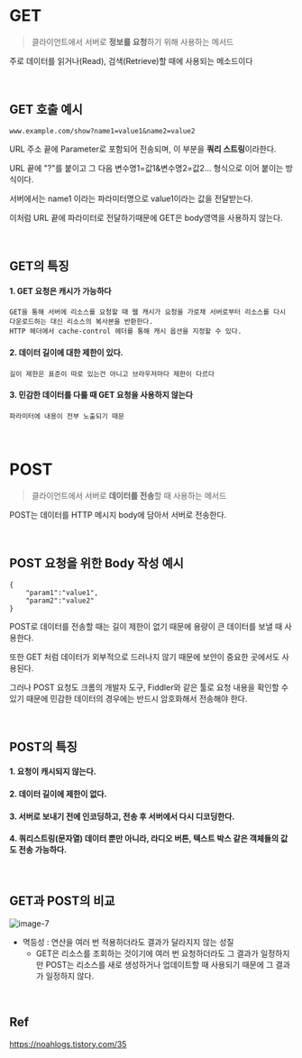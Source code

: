 # GET 
> 클라이언트에서 서버로 **정보를 요청**하기 위해 사용하는 메서드

주로 데이터를 읽거나(Read), 검색(Retrieve)할 때에 사용되는 메소드이다

<br>

## GET 호출 예시
```
www.example.com/show?name1=value1&name2=value2
```
URL 주소 끝에 Parameter로 포함되어 전송되며, 이 부분을 **쿼리 스트링**이라한다.

URL 끝에 "?"를 붙이고 그 다음 변수명1=값1&변수명2=값2... 형식으로 이어 붙이는 방식이다.

서버에서는 name1 이라는 파라미터명으로 value1이라는 값을 전달받는다.

이처럼 URL 끝에 파라미터로 전달하기때문에 GET은 body영역을 사용하지 않는다.

<br>

## GET의 특징
#### 1. GET 요청은 캐시가 가능하다

```
GET을 통해 서버에 리소스를 요청할 때 웹 캐시가 요청을 가로채 서버로부터 리소스를 다시 다운로드하는 대신 리소스의 복사본을 반환한다.
HTTP 헤더에서 cache-control 헤더를 통해 캐시 옵션을 지정할 수 있다.
```

#### 2. 데이터 길이에 대한 제한이 있다.

```
길이 제한은 표준이 따로 있는건 아니고 브라우저마다 제한이 다르다
```

#### 3. 민감한 데이터를 다룰 때 GET 요청을 사용하지 않는다
```
파라미터에 내용이 전부 노출되기 때문
```

<br>

# POST
> 클라이언트에서 서버로 **데이터를 전송**할 때 사용하는 메서드

POST는 데이터를 HTTP 메시지 body에 담아서 서버로 전송한다.

<br>

## POST 요청을 위한 Body 작성 예시

```
{
	"param1":"value1",
	"param2":"value2"
}
```

POST로 데이터를 전송할 때는 길이 제한이 없기 때문에 용량이 큰 데이터를 보낼 때 사용한다.

또한 GET 처럼 데이터가 외부적으로 드러나지 않기 때문에 보안이 중요한 곳에서도 사용된다. 

그러나 POST 요청도 크롬의 개발자 도구, Fiddler와 같은 툴로 요청 내용을 확인할 수 있기 때문에 민감한 데이터의 경우에는 반드시 암호화해서 전송해야 한다.

<br>

## POST의 특징
#### 1. 요청이 캐시되지 않는다.
#### 2. 데이터 길이에 제한이 없다.
#### 3. 서버로 보내기 전에 인코딩하고, 전송 후 서버에서 다시 디코딩한다.
#### 4. 쿼리스트링(문자열) 데이터 뿐만 아니라, 라디오 버튼, 텍스트 박스 같은 객체들의 값도 전송 가능하다.

<br>

## GET과 POST의 비교

![image-7](https://github.com/seonyoung42/CS_Book/assets/77603632/85301d0c-8320-4db5-94bb-121f5fa02276)

+ 멱등성 : 연산을 여러 번 적용하더라도 결과가 달라지지 않는 성질
    + GET은 리소스를 조회하는 것이기에 여러 번 요청하더라도 그 결과가 일정하지만 POST는 리소스를 새로 생성하거나 업데이트할 때 사용되기 때문에 그 결과가 일정하지 않다. 
<br>

## Ref
https://noahlogs.tistory.com/35
